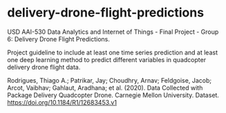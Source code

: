 # delivery-drone-flight-predictions
USD AAI-530 Data Analytics and Internet of Things - Final Project - Group 6: Delivery Drone Flight Predictions.

Project guideline to include at least one time series prediction and at least one deep learning method to predict different variables in quadcopter delivery drone flight data.

Rodrigues, Thiago A.; Patrikar, Jay; Choudhry, Arnav; Feldgoise, Jacob; Arcot, Vaibhav; Gahlaut, Aradhana; et al. (2020). Data Collected with Package Delivery Quadcopter Drone. Carnegie Mellon University. Dataset. https://doi.org/10.1184/R1/12683453.v1
